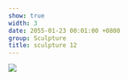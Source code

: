 ```yaml
---
show: true
width: 3
date: 2055-01-23 00:01:00 +0800
group: Sculpture
title: sculpture 12
---
```

<div>
<a href="/assets/images/photos/sculpture/20220606-DSC08079.jpg" target="_blank">
    <img data-src="/assets/images/photos/sculpture/20220606-DSC08079.jpg" class="lazy w-100 rounded-xl" src="{{ '/assets/images/empty_300x200.png' | relative_url }}">
</a>
</div>
